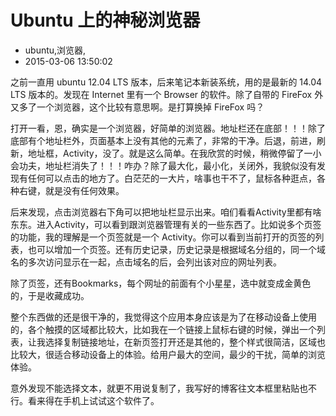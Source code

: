 # Ubuntu 上的神秘浏览器
- ubuntu,浏览器,
- 2015-03-06 13:50:02


之前一直用 ubuntu 12.04 LTS 版本，后来笔记本新装系统，用的是最新的 14.04 LTS 版本的。发现在 Internet 里有一个 Browser 的软件。除了自带的 FireFox 外又多了一个浏览器，这个比较有意思啊。是打算换掉 FireFox 吗？


打开一看，恩，确实是一个浏览器，好简单的浏览器。地址栏还在底部！！！除了底部有个地址栏外，页面基本上没有其他的元素了，非常的干净。后退，前进，刷新，地址框，Activity，没了。就是这么简单。在我欣赏的时候，稍微停留了一小会功夫，地址栏消失了！！！咋办？除了最大化，最小化，关闭外，我貌似没有发现有任何可以点击的地方了。白茫茫的一大片，啥事也干不了，鼠标各种逛点，各种右键，就是没有任何效果。

后来发现，点击浏览器右下角可以把地址栏显示出来。咱们看看Activity里都有啥东东。进入Activity，可以看到跟浏览器管理有关的一些东西了。比如说多个页签的功能，我的理解是一个页签就是一个 Activity。你可以看到当前打开的页签的列表，也可以增加一个页签。还有历史记录，历史记录是根据域名分组的，同一个域名的多次访问显示在一起，点击域名的后，会列出该对应的网址列表。

除了页签，还有Bookmarks，每个网址的前面有个小星星，选中就变成金黄色的，于是收藏成功。

整个东西做的还是很干净的，我觉得这个应用本身应该是为了在移动设备上使用的，各个触摸的区域都比较大，比如我在一个链接上鼠标右键的时候，弹出一个列表，让我选择复制链接地址，在新页签打开还是其他的，整个样式很简洁，区域也比较大，很适合移动设备上的体验。给用户最大的空间，最少的干扰，简单的浏览体验。

意外发现不能选择文本，就更不用说复制了，我写好的博客往文本框里粘贴也不行。看来得在手机上试试这个软件了。